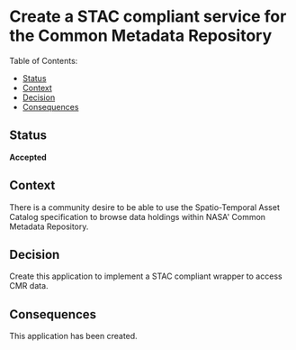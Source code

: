# Create a STAC compliant service for the Common Metadata Repository

Table of Contents:
* [Status](#status)
* [Context](#context)
* [Decision](#decision)
* [Consequences](#consequences)

## Status

__Accepted__

## Context

There is a community desire to be able to use the Spatio-Temporal Asset Catalog specification to browse data holdings within NASA' Common Metadata Repository.

## Decision

Create this application to implement a STAC compliant wrapper to access CMR data.

## Consequences

This application has been created.
